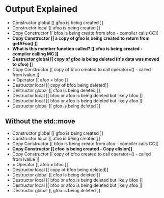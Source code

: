 # Output Explained

- Constructor global   [[ gfoo is being created ]]
- Constructor local    [[ afoo is being created ]]
- Copy Constructor     [[ bfoo is being create from afoo - compiler calls CC]]
- **Copy Constructor     [[ a copy of gfoo is being created to return from getAFoo() ]]**
- **What is this member function called? [[ cfoo is being created - compiler calling MC ]]**
- **Destructor global    [[ copy of gfoo is being deleted (it's data was moved to cfoo) ]]**
- Copy Constructor     [[ copy of bfoo created to call operator=() - called from lvalue ]]
- = Operator           [[ afoo = bfoo ]]
- Destructor local     [[ copy of bfoo being deleted]]
- Destructor global    [[ cfoo is being deleted ]]
- Destructor local     [[ bfoo or afoo is being deleted but likely bfoo ]]
- Destructor local     [[ bfoo or afoo is being deleted but likely afoo  ]]
- Destructor global    [[ gfoo is being deleted ]]

## Without the std::move

- Constructor global   [[ gfoo is being created ]]
- Constructor local    [[ afoo is being created ]]
- Copy Constructor     [[ bfoo is being create from afoo - compiler calls CC]]
- **Copy Constructor     [[ cfoo is being created - Copy elision]]**
- Copy Constructor     [[ copy of bfoo created to call operator=() - called from lvalue ]]
- = Operator           [[ afoo = bfoo ]]
- Destructor local     [[ copy of bfoo being deleted]]
- Destructor global    [[ cfoo is being deleted ]]
- Destructor local     [[ bfoo or afoo is being deleted but likely bfoo ]]
- Destructor local     [[ bfoo or afoo is being deleted but likely afoo  ]]
- Destructor global    [[ gfoo is being deleted ]]
